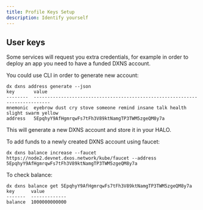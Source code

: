 ```yaml
---
title: Profile Keys Setup
description: Identify yourself
---
```


## User keys

Some services will request you extra credentials, for example in order to deploy an app you need to have a funded DXNS account.

You could use CLI in order to generate new account:

```
dx dxns address generate --json
key       value
--------  ----------------------------------------------------------------------------
mnemonic  eyebrow dust cry stove someone remind insane talk health slight swarm yellow
address   5EpqhyY9AfHgmrqwFs7tFh3V89ktNamgTP3TWM5zgeQM8y7a
```

This will generate a new DXNS account and store it in your HALO.

To add funds to a newly created DXNS account using faucet:

```
dx dxns balance increase --faucet https://node2.devnet.dxos.network/kube/faucet --address 5EpqhyY9AfHgmrqwFs7tFh3V89ktNamgTP3TWM5zgeQM8y7a
```

To check balance:

```
dx dxns balance get 5EpqhyY9AfHgmrqwFs7tFh3V89ktNamgTP3TWM5zgeQM8y7a
key      value
-------  -------------
balance  1000000000000
```
